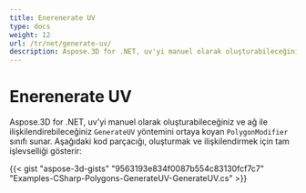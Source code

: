 ```yaml
---
title: Enerenerate UV
type: docs
weight: 12
url: /tr/net/generate-uv/
description: Aspose.3D for .NET, uv'yi manuel olarak oluşturabileceğiniz ve ağ ile ilişkilendirebileceğiniz generateuv yöntemini ortaya koyan poligondeğiştirici sınıfı sunar. Kod parçacığının ardından, oluşturmak ve ilişkilendirmek için tam işlevsellik gösterir.
---
```

#  **Enerenerate UV**
Aspose.3D for .NET, uv'yi manuel olarak oluşturabileceğiniz ve ağ ile ilişkilendirebileceğiniz `GenerateUV` yöntemini ortaya koyan `PolygonModifier` sınıfı sunar. Aşağıdaki kod parçacığı, oluşturmak ve ilişkilendirmek için tam işlevselliği gösterir:



{{< gist "aspose-3d-gists" "9563193e834f0087b554c83130fcf7c7" "Examples-CSharp-Polygons-GenerateUV-GenerateUV.cs" >}}
